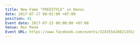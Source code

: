 ```yaml
---
title: New Fame "FREESTYLE" in Hanoi
date: 2017-07-17 08:01:00 +07:00
position: 41
Event date: 2017-07-23 00:00:00 +07:00
Venue: Rec Room
Event URL: https://www.facebook.com/events/324355418021355/
---
```


